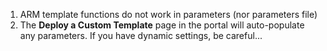1. ARM template functions do not work in parameters (nor parameters file)
2. The **Deploy a Custom Template** page in the portal will auto-populate any parameters. If you have dynamic settings, be careful...
